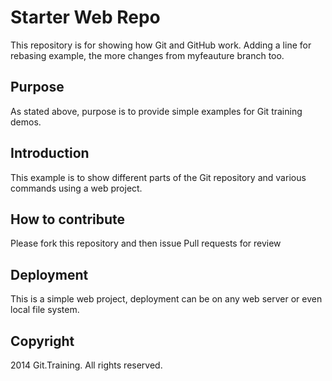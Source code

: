 # Starter Web Repo

This repository is for showing how Git and GitHub work. Adding a line for rebasing example, the more changes from myfeauture branch too.

## Purpose

As stated above, purpose is to provide simple examples for Git training demos.

## Introduction

This example is to show  different parts of the Git repository and various commands using a web project.

## How to contribute

Please fork this repository and then issue Pull requests for review

## Deployment
This is a simple web project, deployment can be on any web server or even local file system.

## Copyright 

2014 Git.Training. All rights reserved.